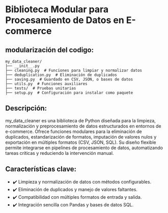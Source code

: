 # Biblioteca Modular para Procesamiento de Datos en E-commerce

## modularización del codigo:

```
my_data_cleaner/
├── __init__.py
├── cleaning.py  # Funciones para limpiar y normalizar datos
├── deduplication.py  # Eliminación de duplicados
├── saving.py  # Guardado en CSV, JSON, o bases de datos
├── utils.py  # Funciones auxiliares
├── tests/  # Pruebas unitarias
├── setup.py  # Configuración para instalar como paquete
```

## Descripción:
my_data_cleaner es una biblioteca de Python diseñada para la limpieza, normalización y preprocesamiento de datos estructurados en entornos de e-commerce. Ofrece funciones modulares para la eliminación de duplicados, estandarización de formatos, imputación de valores nulos y exportación en múltiples formatos (CSV, JSON, SQL). Su diseño flexible permite integrarse en pipelines de procesamiento de datos, automatizando tareas críticas y reduciendo la intervención manual.

## Características clave:
- ✔️ Limpieza y normalización de datos con métodos configurables.
- ✔️ Eliminación de duplicados y manejo de valores faltantes.
- ✔️ Compatibilidad con múltiples formatos de entrada y salida.
- ✔️ Integración sencilla con Pandas y bases de datos SQL.

